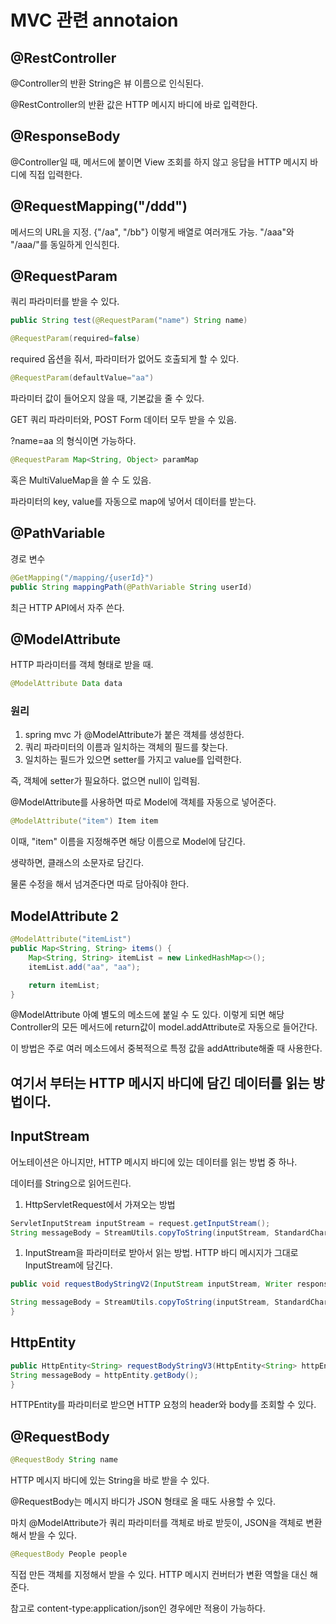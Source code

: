 # MVC 관련 annotaion

## @RestController
@Controller의 반환 String은 뷰 이름으로 인식된다. 

@RestController의 반환 값은 HTTP 메시지 바디에 바로 입력한다. 

## @ResponseBody
@Controller일 때, 
메서드에 붙이면 View 조회를 하지 않고 응답을 HTTP 메시지 바디에 직접 입력한다. 

## @RequestMapping("/ddd")
메서드의 URL을 지정.
{"/aa", "/bb"}  이렇게 배열로 여러개도 가능.
"/aaa"와 "/aaa/"를 동일하게 인식힌다. 

## @RequestParam
쿼리 파라미터를 받을 수 있다.
~~~java
public String test(@RequestParam("name") String name)
~~~

~~~java
@RequestParam(required=false)
~~~
required 옵션을 줘서, 파라미터가 없어도 호출되게 할 수 있다. 

~~~java
@RequestParam(defaultValue="aa")
~~~
파라미터 값이 들어오지 않을 때, 기본값을 줄 수 있다. 


GET 쿼리 파라미터와, POST Form 데이터 모두 받을 수 있음.

?name=aa 의 형식이면 가능하다. 

~~~java
@RequestParam Map<String, Object> paramMap
~~~
혹은 MultiValueMap을 쓸 수 도 있음. 

파라미터의 key, value를 자동으로 map에 넣어서 데이터를 받는다. 

## @PathVariable
경로 변수

~~~java
@GetMapping("/mapping/{userId}")
public String mappingPath(@PathVariable String userId)
~~~

최근 HTTP API에서 자주 쓴다. 


## @ModelAttribute

HTTP 파라미터를 객체 형태로 받을 때.

~~~java
@ModelAttribute Data data
~~~

### 원리
1. spring mvc 가 @ModelAttribute가 붙은 객체를 생성한다. 
2. 쿼리 파라미터의 이름과 일치하는 객체의 필드를 찾는다.
3. 일치하는 필드가 있으면 setter를 가지고 value를 입력한다. 

즉, 객체에 setter가 필요하다. 없으면 null이 입력됨.

@ModelAttribute를 사용하면 따로 Model에 객체를 자동으로 넣어준다. 

~~~java
@ModelAttribute("item") Item item
~~~
이때, "item" 이름을 지정해주면 해당 이름으로 Model에 담긴다.

생략하면, 클래스의 소문자로 담긴다.

물론 수정을 해서 넘겨준다면 따로 담아줘야 한다. 

## ModelAttribute 2
~~~java
@ModelAttribute("itemList")
public Map<String, String> items() {
    Map<String, String> itemList = new LinkedHashMap<>();
    itemList.add("aa", "aa");

    return itemList;
}
~~~
@ModelAttribute 아예 별도의 메소드에 붙일 수 도 있다. 이렇게 되면 해당 Controller의 모든 메서드에 return값이 model.addAttribute로 자동으로 들어간다. 

이 방법은 주로 여러 메소드에서 중복적으로 특정 값을 addAttribute해줄 때 사용한다.

## 여기서 부터는 HTTP 메시지 바디에 담긴 데이터를 읽는 방법이다. 

## InputStream

어노테이션은 아니지만, HTTP 메시지 바디에 있는 데이터를 읽는 방법 중 하나.

데이터를 String으로 읽어드린다. 

1. HttpServletRequest에서 가져오는 방법
~~~java
ServletInputStream inputStream = request.getInputStream();
String messageBody = StreamUtils.copyToString(inputStream, StandardCharsets.UTF_8);
~~~

1. InputStream을 파라미터로 받아서 읽는 방법. HTTP 바디 메시지가 그대로 InputStream에 담긴다.
~~~java
public void requestBodyStringV2(InputStream inputStream, Writer responseWriter) throws IOException {

String messageBody = StreamUtils.copyToString(inputStream, StandardCharsets.UTF_8);
}
~~~

## HttpEntity

~~~java
public HttpEntity<String> requestBodyStringV3(HttpEntity<String> httpEntity) {
String messageBody = httpEntity.getBody();
}
~~~

HTTPEntity를 파라미터로 받으면 HTTP 요청의 header와 body를 조회할 수 있다. 

## @RequestBody

~~~java
@RequestBody String name
~~~

HTTP 메시지 바디에 있는 String을 바로 받을 수 있다. 

@RequestBody는 메시지 바디가 JSON 형태로 올 때도 사용할 수 있다. 

마치 @ModelAttribute가 쿼리 파라미터를 객체로 바로 받듯이, JSON을 객체로 변환해서 받을 수 있다. 

~~~java
@RequestBody People people
~~~
직접 만든 객체를 지정해서 받을 수 있다.
HTTP 메시지 컨버터가 변환 역할을 대신 해준다.

참고로 content-type:application/json인 경우에만 적용이 가능하다.

